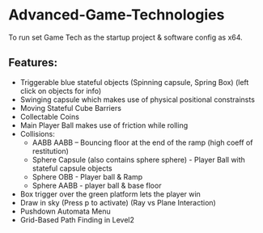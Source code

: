 # Advanced-Game-Technologies

To run set Game Tech as the startup project & software config as x64.

## Features:
* Triggerable blue stateful objects (Spinning capsule, Spring Box) (left click on objects for info)
* Swinging capsule which makes use of physical positional constrainsts
* Moving Stateful Cube Barriers
* Collectable Coins
* Main Player Ball makes use of friction while rolling
* Collisions:
  * AABB AABB – Bouncing floor at the end of the ramp (high coeff of restitution)
  * Sphere Capsule (also contains sphere sphere) - Player Ball with stateful capsule objects
  * Sphere OBB - Player ball & Ramp
  * Sphere AABB - player ball & base floor
* Box trigger over the green platform lets the player win
* Draw in sky (Press p to activate) (Ray vs Plane Interaction)
* Pushdown Automata Menu
* Grid-Based Path Finding in Level2

